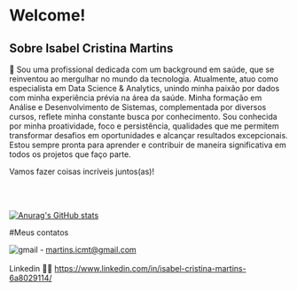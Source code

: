 <h1>Welcome!</h1>

<h2> Sobre Isabel Cristina Martins </h2>

👋 Sou uma profissional dedicada com um background em saúde, que se reinventou ao mergulhar no mundo da tecnologia. Atualmente, atuo como especialista em Data Science & Analytics, unindo minha paixão por dados com minha experiência prévia na área da saúde. Minha formação em Análise e Desenvolvimento de Sistemas, complementada por diversos cursos, reflete minha constante busca por conhecimento. Sou conhecida por minha proatividade, foco e persistência, qualidades que me permitem transformar desafios em oportunidades e alcançar resultados excepcionais. Estou sempre pronta para aprender e contribuir de maneira significativa em todos os projetos que faço parte.

Vamos fazer coisas incríveis juntos(as)!


<br> </br>




[![Anurag's GitHub stats](https://github-readme-stats.vercel.app/api?username=IsaCristinaMartins&show_icons=true&theme=radical)](https://github.com/anuraghazra/github-readme-stats)



#Meus contatos


![gmail](https://img.shields.io/badge/Gmail-D14836?style=for-the-badge&logo=gmail&logoColor=white)  - martins.icmt@gmail.com
<br> </br>
Linkedin 👋👋 https://www.linkedin.com/in/isabel-cristina-martins-6a8029114/ 
